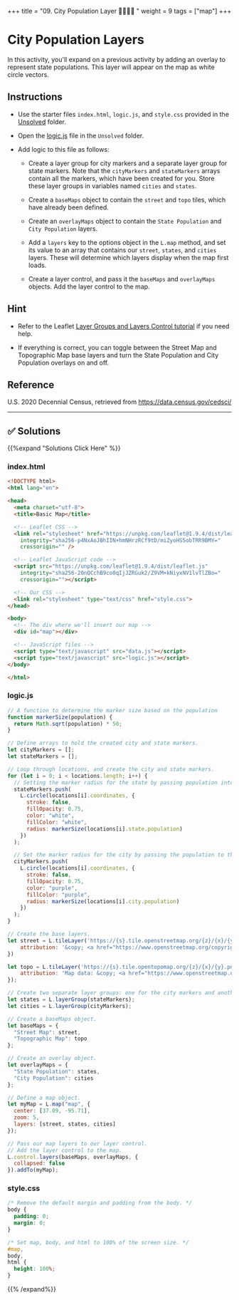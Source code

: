 +++
title = "09. City Population Layer 👩‍🎓👨‍🎓 "
weight = 9
tags = ["map"] 
+++


# City Population Layers

In this activity, you'll expand on a previous activity by adding an overlay to represent state populations. This layer will appear on the map as white circle vectors.

## Instructions

* Use the starter files `index.html`, `logic.js`, and `style.css` provided in the [Unsolved](Unsolved) folder.

* Open the [logic.js](Unsolved/logic.js) file in the `Unsolved` folder.

* Add logic to this file as follows:

    * Create a layer group for city markers and a separate layer group for state markers. Note that the `cityMarkers` and `stateMarkers` arrays contain all the markers, which have been created for you. Store these layer groups in variables named `cities` and `states`.

    * Create a `baseMaps` object to contain the `street` and `topo` tiles, which have already been defined.

    * Create an `overlayMaps` object to contain the `State Population` and `City Population` layers.

    * Add a `layers` key to the options object in the `L.map` method, and set its value to an array that contains our `street`, `states`, and `cities` layers. These will determine which layers display when the map first loads.

    * Create a layer control, and pass it the `baseMaps` and `overlayMaps` objects. Add the layer control to the map.

## Hint

* Refer to the Leaflet [Layer Groups and Layers Control tutorial](http://leafletjs.com/examples/layers-control/) if you need help.

* If everything is correct, you can toggle between the Street Map and Topographic Map base layers and turn the State Population and City Population overlays on and off.

## Reference

U.S. 2020 Decennial Census, retrieved from https://data.census.gov/cedsci/

---

## ✅ Solutions
{{%expand "Solutions Click Here" %}}

### index.html
```html
<!DOCTYPE html>
<html lang="en">

<head>
  <meta charset="utf-8">
  <title>Basic Map</title>

  <!-- Leaflet CSS -->
  <link rel="stylesheet" href="https://unpkg.com/leaflet@1.9.4/dist/leaflet.css"
    integrity="sha256-p4NxAoJBhIIN+hmNHrzRCf9tD/miZyoHS5obTRR9BMY="
    crossorigin="" />

  <!-- Leaflet JavaScript code -->
  <script src="https://unpkg.com/leaflet@1.9.4/dist/leaflet.js"
    integrity="sha256-20nQCchB9co0qIjJZRGuk2/Z9VM+kNiyxNV1lvTlZBo="
    crossorigin=""></script>

  <!-- Our CSS -->
  <link rel="stylesheet" type="text/css" href="style.css">
</head>

<body>
  <!-- The div where we'll insert our map -->
  <div id="map"></div>

  <!-- JavaScript files -->
  <script type="text/javascript" src="data.js"></script>
  <script type="text/javascript" src="logic.js"></script>
</body>

</html>
```

### logic.js
```js
// A function to determine the marker size based on the population
function markerSize(population) {
  return Math.sqrt(population) * 50;
}

// Define arrays to hold the created city and state markers.
let cityMarkers = [];
let stateMarkers = [];

// Loop through locations, and create the city and state markers.
for (let i = 0; i < locations.length; i++) {
  // Setting the marker radius for the state by passing population into the markerSize function
  stateMarkers.push(
    L.circle(locations[i].coordinates, {
      stroke: false,
      fillOpacity: 0.75,
      color: "white",
      fillColor: "white",
      radius: markerSize(locations[i].state.population)
    })
  );

  // Set the marker radius for the city by passing the population to the markerSize() function.
  cityMarkers.push(
    L.circle(locations[i].coordinates, {
      stroke: false,
      fillOpacity: 0.75,
      color: "purple",
      fillColor: "purple",
      radius: markerSize(locations[i].city.population)
    })
  );
}

// Create the base layers.
let street = L.tileLayer('https://{s}.tile.openstreetmap.org/{z}/{x}/{y}.png', {
    attribution: '&copy; <a href="https://www.openstreetmap.org/copyright">OpenStreetMap</a> contributors'
})

let topo = L.tileLayer('https://{s}.tile.opentopomap.org/{z}/{x}/{y}.png', {
	attribution: 'Map data: &copy; <a href="https://www.openstreetmap.org/copyright">OpenStreetMap</a> contributors, <a href="http://viewfinderpanoramas.org">SRTM</a> | Map style: &copy; <a href="https://opentopomap.org">OpenTopoMap</a> (<a href="https://creativecommons.org/licenses/by-sa/3.0/">CC-BY-SA</a>)'
});

// Create two separate layer groups: one for the city markers and another for the state markers.
let states = L.layerGroup(stateMarkers);
let cities = L.layerGroup(cityMarkers);

// Create a baseMaps object.
let baseMaps = {
  "Street Map": street,
  "Topographic Map": topo
};

// Create an overlay object.
let overlayMaps = {
  "State Population": states,
  "City Population": cities
};

// Define a map object.
let myMap = L.map("map", {
  center: [37.09, -95.71],
  zoom: 5,
  layers: [street, states, cities]
});

// Pass our map layers to our layer control.
// Add the layer control to the map.
L.control.layers(baseMaps, overlayMaps, {
  collapsed: false
}).addTo(myMap);
```

### style.css
```css
/* Remove the default margin and padding from the body. */
body {
  padding: 0;
  margin: 0;
}

/* Set map, body, and html to 100% of the screen size. */
#map,
body,
html {
  height: 100%;
}
```

{{% /expand%}}